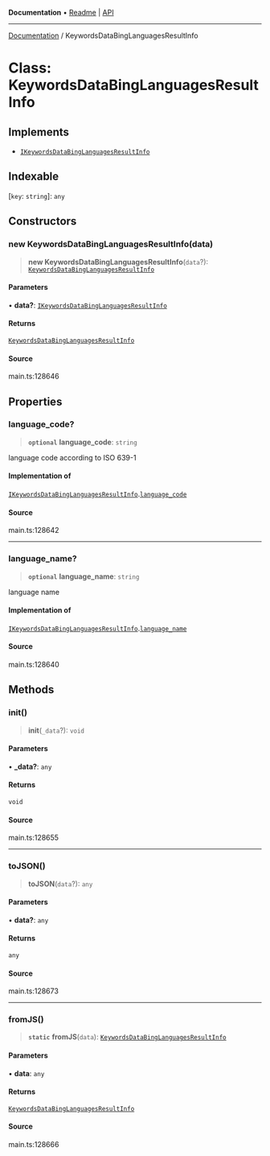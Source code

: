 **Documentation** • [Readme](../README.md) \| [API](../globals.md)

***

[Documentation](../README.md) / KeywordsDataBingLanguagesResultInfo

# Class: KeywordsDataBingLanguagesResultInfo

## Implements

- [`IKeywordsDataBingLanguagesResultInfo`](../interfaces/IKeywordsDataBingLanguagesResultInfo.md)

## Indexable

 \[`key`: `string`\]: `any`

## Constructors

### new KeywordsDataBingLanguagesResultInfo(data)

> **new KeywordsDataBingLanguagesResultInfo**(`data`?): [`KeywordsDataBingLanguagesResultInfo`](KeywordsDataBingLanguagesResultInfo.md)

#### Parameters

• **data?**: [`IKeywordsDataBingLanguagesResultInfo`](../interfaces/IKeywordsDataBingLanguagesResultInfo.md)

#### Returns

[`KeywordsDataBingLanguagesResultInfo`](KeywordsDataBingLanguagesResultInfo.md)

#### Source

main.ts:128646

## Properties

### language\_code?

> **`optional`** **language\_code**: `string`

language code according to ISO 639-1

#### Implementation of

[`IKeywordsDataBingLanguagesResultInfo`](../interfaces/IKeywordsDataBingLanguagesResultInfo.md).[`language_code`](../interfaces/IKeywordsDataBingLanguagesResultInfo.md#language_code)

#### Source

main.ts:128642

***

### language\_name?

> **`optional`** **language\_name**: `string`

language name

#### Implementation of

[`IKeywordsDataBingLanguagesResultInfo`](../interfaces/IKeywordsDataBingLanguagesResultInfo.md).[`language_name`](../interfaces/IKeywordsDataBingLanguagesResultInfo.md#language_name)

#### Source

main.ts:128640

## Methods

### init()

> **init**(`_data`?): `void`

#### Parameters

• **\_data?**: `any`

#### Returns

`void`

#### Source

main.ts:128655

***

### toJSON()

> **toJSON**(`data`?): `any`

#### Parameters

• **data?**: `any`

#### Returns

`any`

#### Source

main.ts:128673

***

### fromJS()

> **`static`** **fromJS**(`data`): [`KeywordsDataBingLanguagesResultInfo`](KeywordsDataBingLanguagesResultInfo.md)

#### Parameters

• **data**: `any`

#### Returns

[`KeywordsDataBingLanguagesResultInfo`](KeywordsDataBingLanguagesResultInfo.md)

#### Source

main.ts:128666
